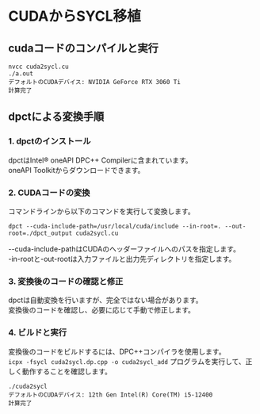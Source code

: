 # CUDAからSYCL移植

## cudaコードのコンパイルと実行
```
nvcc cuda2sycl.cu   
./a.out 
デフォルトのCUDAデバイス: NVIDIA GeForce RTX 3060 Ti
計算完了
```

## dpctによる変換手順
### 1. dpctのインストール   
dpctはIntel® oneAPI DPC++ Compilerに含まれています。    
oneAPI Toolkitからダウンロードできます。    
### 2. CUDAコードの変換    
コマンドラインから以下のコマンドを実行して変換します。  
```
dpct --cuda-include-path=/usr/local/cuda/include --in-root=. --out-root=./dpct_output cuda2sycl.cu
```
--cuda-include-pathはCUDAのヘッダーファイルへのパスを指定します。   
-in-rootと-out-rootは入力ファイルと出力先ディレクトリを指定します。 
### 3. 変換後のコードの確認と修正  
dpctは自動変換を行いますが、完全ではない場合があります。    
変換後のコードを確認し、必要に応じて手動で修正します。  
### 4. ビルドと実行    
変換後のコードをビルドするには、DPC++コンパイラを使用します。   
`icpx -fsycl cuda2sycl.dp.cpp -o cuda2sycl_add`
プログラムを実行して、正しく動作することを確認します。  
```
./cuda2sycl
デフォルトのCUDAデバイス: 12th Gen Intel(R) Core(TM) i5-12400
計算完了
```
